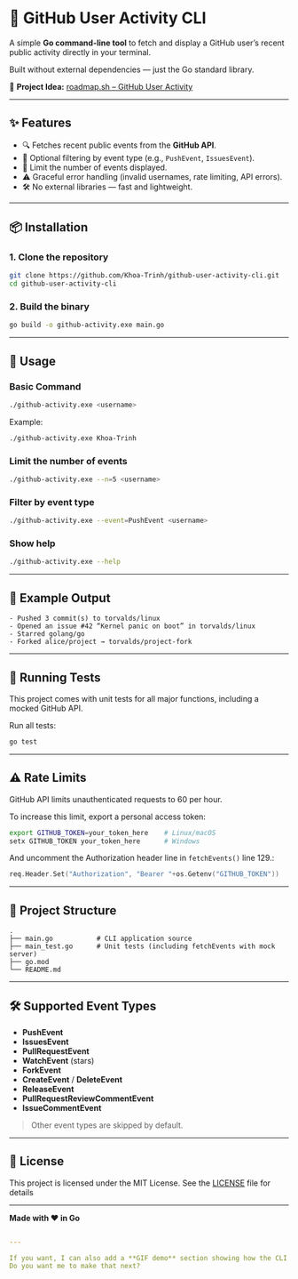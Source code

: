 # 📡 GitHub User Activity CLI

A simple **Go command-line tool** to fetch and display a GitHub user’s recent public activity directly in your terminal.

Built without external dependencies — just the Go standard library.

📍 **Project Idea:** [roadmap.sh – GitHub User Activity](https://roadmap.sh/projects/github-user-activity)

---
## ✨ Features

- 🔍 Fetches recent public events from the **GitHub API**.
- 🎯 Optional filtering by event type (e.g., `PushEvent`, `IssuesEvent`).
- 📏 Limit the number of events displayed.
- ⚠️ Graceful error handling (invalid usernames, rate limiting, API errors).
- 🛠 No external libraries — fast and lightweight.

---

## 📦 Installation

### 1. Clone the repository
```bash
git clone https://github.com/Khoa-Trinh/github-user-activity-cli.git
cd github-user-activity-cli
```

### 2. Build the binary
```bash
go build -o github-activity.exe main.go
```

---

## 🚀 Usage

### Basic Command
```bash
./github-activity.exe <username>
```

Example:
```bash
./github-activity.exe Khoa-Trinh
```

### Limit the number of events
```bash
./github-activity.exe --n=5 <username>
```

### Filter by event type
```bash
./github-activity.exe --event=PushEvent <username>
```

### Show help
```bash
./github-activity.exe --help
```

---

## 📝 Example Output

```plaintext
- Pushed 3 commit(s) to torvalds/linux
- Opened an issue #42 “Kernel panic on boot” in torvalds/linux
- Starred golang/go
- Forked alice/project → torvalds/project-fork
```

---

## 🧪 Running Tests
This project comes with unit tests for all major functions, including a mocked GitHub API.

Run all tests:
```bash
go test
```

---

## ⚠️ Rate Limits
GitHub API limits unauthenticated requests to 60 per hour.

To increase this limit, export a personal access token:
```bash
export GITHUB_TOKEN=your_token_here    # Linux/macOS
setx GITHUB_TOKEN your_token_here      # Windows
```

And uncomment the Authorization header line in `fetchEvents()` line 129.:
```go
req.Header.Set("Authorization", "Bearer "+os.Getenv("GITHUB_TOKEN"))
```

---

## 📂 Project Structure
```plaintext
.
├── main.go           # CLI application source
├── main_test.go      # Unit tests (including fetchEvents with mock server)
├── go.mod
└── README.md
```

---

## 🛠 Supported Event Types

- **PushEvent**
- **IssuesEvent**
- **PullRequestEvent**
- **WatchEvent** (stars)
- **ForkEvent**
- **CreateEvent** / **DeleteEvent**
- **ReleaseEvent**
- **PullRequestReviewCommentEvent**
- **IssueCommentEvent**

> Other event types are skipped by default.

---

## 📜 License
This project is licensed under the MIT License. See the [LICENSE](LICENSE) file for details

---

**Made with ❤️ in Go**
```yaml

---

If you want, I can also add a **GIF demo** section showing how the CLI works in the terminal — that tends to make GitHub READMEs pop visually.  
Do you want me to make that next?
```